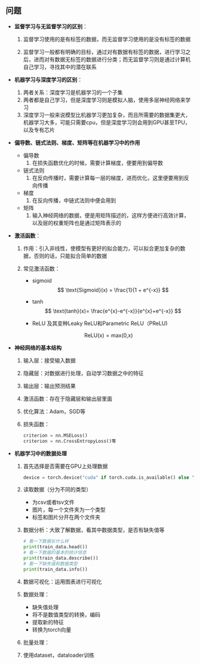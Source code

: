 ## 问题

- **监督学习与无监督学习的区别**：

  1. 监督学习使用的是有标签的数据，而无监督学习使用的是没有标签的数据

  2. 监督学习一般都有明确的目标，通过对有数据有标签的数据，进行学习之后，进而对有数据无标签的数据进行分类；而无监督学习则是通过计算机自己学习，寻找其中的潜在联系

- **机器学习与深度学习的区别**：

  1. 两者关系：深度学习是机器学习的一个子集
  2. 两者都是自己学习，但是深度学习则是模拟人脑，使用多层神经网络来学习
  3. 深度学习一般来说模型比机器学习更加复杂，而且所需要的数据集更大，机器学习大多，可能只需要cpu，但是深度学习则会用到GPU甚至TPU，以及专有芯片

- **偏导数、链式法则、梯度、矩阵等在机器学习中的作用**

  - 偏导数
    1. 在损失函数优化的时候，需要计算梯度，便要用到偏导数
  - 链式法则
    1. 在反向传播时，需要计算每一层的梯度，进而优化，这里便要用到反向传播
  - 梯度
    1. 在反向传播，中链式法则中便会用到
  - 矩阵
    1. 输入神经网络的数据，便是用矩阵描述的，这样方便进行高效计算，以及层的权重矩阵也是通过矩阵表示的

- **激活函数**：

  1. 作用：引入非线性，使模型有更好的拟合能力，可以拟合更加复杂的数据，否则的话，只能拟合简单的数据

  2. 常见激活函数：

     - sigmoid
       $$
       \text{Sigmoid}(x) = \frac{1}{1 + e^{-x}}
       $$
       
     - tanh
       $$
       \text{tanh}(x)= \frac{e^{x}-e^{-x}}{e^{x}+e^{-x}}
       $$
       
     - ReLU 及其变种Leaky ReLU和Parametric ReLU（PReLU)

     $$
     \text{ReLU(x)} = \text{max(0,x)}
     $$
  
- **神经网络的基本结构**

  1. 输入层：接受输入数据

  2. 隐藏层：对数据进行处理，自动学习数据之中的特征

  3. 输出层：输出预测结果

  4. 激活函数：存在于隐藏层和输出层里面

  5. 优化算法：Adam，SGD等

  6. 损失函数：

     ```python
     criterion = nn.MSELoss()
     criterion = nn.CrossEntropyLoss()等
     ```

- **机器学习中的数据处理**

  1. 首先选择是否需要在GPU上处理数据

     ```python
     device = torch.device("cuda" if torch.cuda.is_available() else "cpu")
     ```

  2. 读取数据（分为不同的类型）

     - 为csv或者tsv文件
     - 图片，每一个文件夹为一个类型
     - 标签和图片分开在两个文件夹

  3. 数据分析：大致了解数据，看其中数据类型，是否有缺失值等

     ```python
     # 看一下数据长什么样
     print(train_data.head())
     # 看一下数据的基本的统计信息
     print(train_data.describe())
     # 看一下缺失值和数据类型
     print(train_data.info())
     ```

  4. 数据可视化：运用图表进行可视化
  5. 数据处理：
     - 缺失值处理
     - 将不是数值类型的转换，编码
     - 提取新的特征
     - 转换为torch向量

  6. 批量处理：
  7. 使用dataset，dataloader训练









